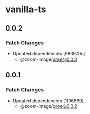 # vanilla-ts

## 0.0.2

### Patch Changes

- Updated dependencies [983970c]
  - @zoom-image/core@0.0.3

## 0.0.1

### Patch Changes

- Updated dependencies [1f96869]
  - @zoom-image/core@0.0.2
